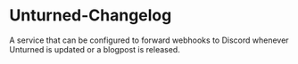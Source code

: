 # Unturned-Changelog
A service that can be configured to forward webhooks to Discord whenever Unturned is updated or a blogpost is released.
